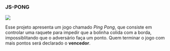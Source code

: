 ### JS-PONG

![](https://cdn3.gnarususercontent.com.br/alurastart-555-pong/aula5/aula5.gif)

Esse projeto apresenta um jogo chamado _Ping Pong_, que consiste em controlar uma raquete para impedir que a bolinha colida com a borda, impossiblitando que o adversário faça um ponto. Quem terminar o jogo com mais pontos será declarado o **vencedor**.
